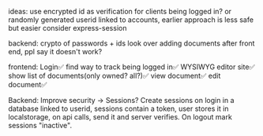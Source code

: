 ideas:
use encrypted id as verification for clients being logged in? or randomly generated userid linked to accounts, earlier approach is less safe but easier
consider express-session

backend:
crypto of passwords + ids
look over adding documents after front end, ppl say it doesn't work?

frontend:
Login✅
find way to track being logged in✅
WYSIWYG editor site✅
show list of documents(only owned? all?)✅
view document✅
edit document✅

Backend:
Improve security -> Sessions?
Create sessions on login in a database linked to userid, sessions contain a token, user stores it in localstorage, on api calls, send it and server verifies. On logout mark sessions "inactive".